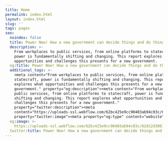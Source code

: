 ```yaml
---
title: Home
permalink: index.html
layout: index.html
slug: ''
tags: pages
seo:
  noindex: false
  title: Power Now! How a new government can decide things and do things better
  description: >-
    From workplaces to public services, from online platforms to statecraft,
    power is fundamentally shifting and changing. This report explores what
    opportunities and challenges this presents for a new government.
  og:title: Power Now! How a new government can decide things and do things better
  additional_tags: >-
    <meta content="From workplaces to public services, from online platforms to
    statecraft, power is fundamentally shifting and changing. This report
    explores what opportunities and challenges this presents for a new
    government." property="og:description"><meta content="From workplaces to
    public services, from online platforms to statecraft, power is fundamentally
    shifting and changing. This report explores what opportunities and
    challenges this presents for a new government."
    property="twitter:description"><meta
    content="https://uploads-ssl.webflow.com/62bc425e9cc90403ab94c03c/62d12d306761bb0dab1078cb_V5_owernow-sharegraphic-05.jpg"
    property="twitter:image"><meta property="og:type" content="website">
  og:image: >-
    https://uploads-ssl.webflow.com/62bc425e9cc90403ab94c03c/62d12d306761bb0dab1078cb_V5_owernow-sharegraphic-05.jpg
  twitter:title: Power Now! How a new government can decide things and do things better
---
```



